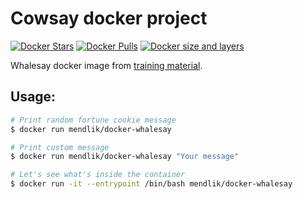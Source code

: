 # Cowsay docker project

[![Docker Stars](https://img.shields.io/docker/stars/mendlik/docker-whalesay.svg?style=flat)](https://hub.docker.com/r/mendlik/docker-whalesay/)
[![Docker Pulls](https://img.shields.io/docker/pulls/mendlik/docker-whalesay.svg?style=flat)](https://hub.docker.com/r/mendlik/docker-whalesay/)
[![Docker size and layers](https://images.microbadger.com/badges/image/mendlik/docker-whalesay.svg)](https://microbadger.com/images/mendlik/docker-whalesay)

Whalesay docker image from [training material](https://docs.docker.com/engine/getstarted/step_five/).

## Usage:

```bash
# Print random fortune cookie message
$ docker run mendlik/docker-whalesay

# Print custom message
$ docker run mendlik/docker-whalesay "Your message"

# Let's see what's inside the container
$ docker run -it --entrypoint /bin/bash mendlik/docker-whalesay
```
